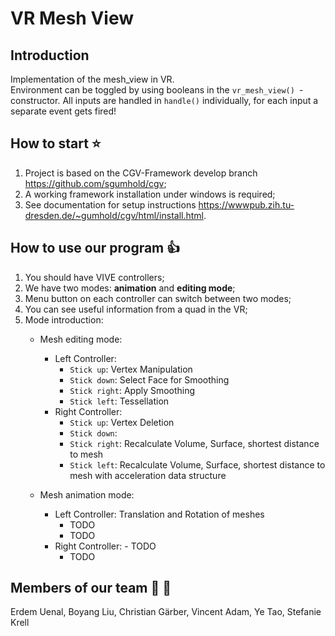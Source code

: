 # VR Mesh View

## Introduction
Implementation of the mesh_view in VR. <br>
Environment can be toggled by using booleans in the ```vr_mesh_view() ```-constructor.
All inputs are handled in ```handle()``` individually, for each input a separate event gets fired! 

## How to start :star:
1.  Project is based on the CGV-Framework develop branch <https://github.com/sgumhold/cgv>;
2.  A working framework installation under windows is required;
3.  See documentation for setup instructions <https://wwwpub.zih.tu-dresden.de/~gumhold/cgv/html/install.html>.

## How to use our program :+1:
1. You should have VIVE controllers;
2. We have two modes: **animation** and **editing mode**;
3. Menu button on each controller can switch between two modes;
4. You can see useful information from a quad in the VR;
5. Mode introduction:
	- Mesh editing mode:
		- Left Controller:
			- ```Stick up```: Vertex Manipulation
			- ```Stick down```: Select Face for Smoothing
			- ```Stick right```: Apply Smoothing 
			- ```Stick left```: Tessellation
		- Right Controller:
			- ```Stick up```: Vertex Deletion
			- ```Stick down```: 
			- ```Stick right```: Recalculate Volume, Surface, shortest distance to mesh
			- ```Stick left```: Recalculate Volume, Surface, shortest distance to mesh with acceleration data structure
			
	- Mesh animation mode:
		- Left Controller: Translation and Rotation of meshes
			- TODO
			- TODO
		- Right Controller:
      			- TODO
			- TODO

## Members of our team :two_men_holding_hands: :two_women_holding_hands:
Erdem Uenal, Boyang Liu, Christian Gärber, Vincent Adam, Ye Tao, Stefanie Krell

